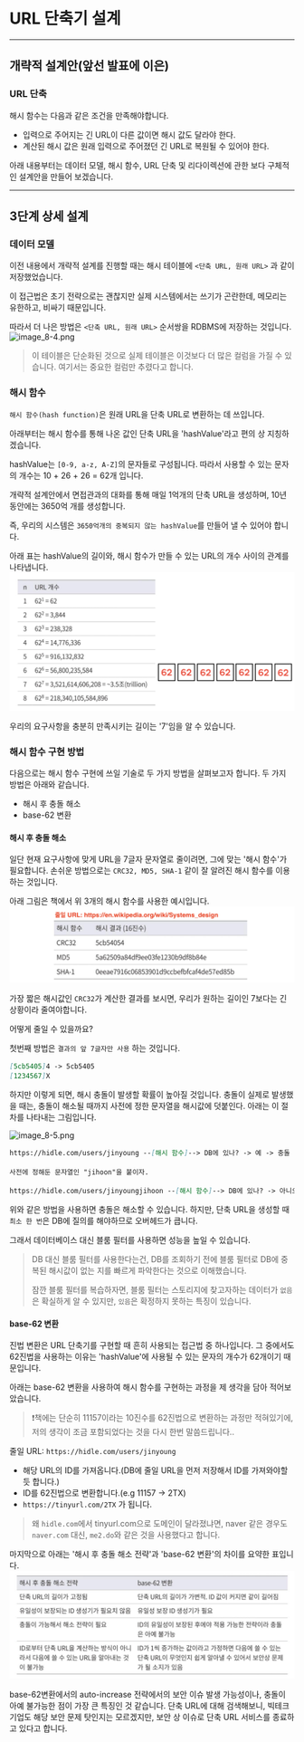 # URL 단축기 설계

---

## 개략적 설계안(앞선 발표에 이은)
### URL 단축
해시 함수는 다음과 같은 조건을 만족해야합니다.
- 입력으로 주어지는 긴 URL이 다른 값이면 해시 값도 달라야 한다.
- 계산된 해시 값은 원래 입력으로 주어졌던 긴 URL로 복원될 수 있어야 한다.

아래 내용부터는 데이터 모델, 해시 함수, URL 단축 및 리다이렉션에 관한 보다 구체적인 설계안을 만들어 보겠습니다.

---
## 3단계 상세 설계
### 데이터 모델
이전 내용에서 개략적 설계를 진행할 때는 해시 테이블에 `<단축 URL, 원래 URL>` 과 같이 저장했었습니다.

이 접근법은 초기 전략으로는 괜찮지만 실제 시스템에서는 쓰기가 곤란한데, 메모리는 유한하고, 비싸기 때문입니다.

따라서 더 나은 방법은 `<단축 URL, 원래 URL>` 순서쌍을 RDBMS에 저장하는 것입니다.
![image_8-4.png](image%2Fimage_8-4.png)
> 이 테이블은 단순화된 것으로 실제 테이블은 이것보다 더 많은 컬럼을 가질 수 있습니다. 여기서는 중요한 컬럼만 추렸다고 합니다.

### 해시 함수
`해시 함수(hash function)`은 원래 URL을 단축 URL로 변환하는 데 쓰입니다.

아래부터는 해시 함수를 통해 나온 값인 단축 URL을 'hashValue'라고 편의 상 지칭하겠습니다.

hashValue는 `[0-9, a-z, A-Z]`의 문자들로 구성됩니다. 따라서 사용할 수 있는 문자의 개수는 10 + 26 + 26 = 62개 입니다.

개략적 설계안에서 면접관과의 대화를 통해 매일 1억개의 단축 URL을 생성하며, 10년 동안에는 3650억 개를 생성합니다.

즉, 우리의 시스템은 `3650억개의 중복되지 않는 hashValue`를 만들어 낼 수 있어야 합니다.

아래 표는 hashValue의 길이와, 해시 함수가 만들 수 있는 URL의 개수 사이의 관계를 나타냅니다.
![image_표_8-1.png](image%2Fimage_%ED%91%9C_8-1.png)

우리의 요구사항을 충분히 만족시키는 길이는 '7'임을 알 수 있습니다.

### 해시 함수 구현 방법
다음으로는 해시 함수 구현에 쓰일 기술로 두 가지 방법을 살펴보고자 합니다. 두 가지 방법은 아래와 같습니다.
- 해시 후 충돌 해소
- base-62 변환

#### 해시 후 충돌 해소
일단 현재 요구사항에 맞게 URL을 7글자 문자열로 줄이려면, 그에 맞는 '해시 함수'가 필요합니다. 손쉬운 방법으로는 `CRC32, MD5, SHA-1` 같이 잘 알려진 해시 함수를 이용하는 것입니다.

아래 그림은 책에서 위 3개의 해시 함수를 사용한 예시입니다.
![image_표_8-2.png](image%2Fimage_%ED%91%9C_8-2.png)

가장 짧은 해시값인 `CRC32`가 계산한 결과를 보시면, 우리가 원하는 길이인 7보다는 긴 상황이라 줄여야합니다.

어떻게 줄일 수 있을까요?

첫번째 방법은 `결과의 앞 7글자만 사용` 하는 것입니다.
```markdown
[5cb5405]4 -> 5cb5405
[1234567]X
```

하지만 이렇게 되면, 해시 충돌이 발생할 확률이 높아질 것입니다. 충돌이 실제로 발생했을 때는, 충돌이 해소될 때까지 사전에 정한 문자열을 해시값에 덧붙인다.
아래는 이 절차를 나타내는 그림입니다.

![image_8-5.png](image%2Fimage_8-5.png)
```markdown
https://hidle.com/users/jinyoung --[해시 함수]--> DB에 있나? -> 예 -> 충돌 발생!

사전에 정해둔 문자열인 "jihoon"을 붙이자.

https://hidle.com/users/jinyoungjihoon --[해시 함수]--> DB에 있나? -> 아니오 -> 저장 후 종료
```

위와 같은 방법을 사용하면 충돌은 해소할 수 있습니다. 하지만, 단축 URL을 생성할 때 `최소 한 번`은 DB에 질의를 해야하므로 오버헤드가 큽니다.

그래서 데이터베이스 대신 블룸 필터를 사용하면 성능을 높일 수 있습니다.
> DB 대신 블룸 필터를 사용한다는건, DB를 조회하기 전에 블룸 필터로 DB에 중복된 해시값이 없는 지를 빠르게 파악한다는 것으로 이해했습니다.
> 
> 잠깐 블룸 필터를 복습하자면, 블룸 필터는 스토리지에 찾고자하는 데이터가 `없음`은 확실하게 알 수 있지만, `있음`은 확정하지 못하는 특징이 있습니다.

#### base-62 변환
진법 변환은 URL 단축기를 구현할 때 흔히 사용되는 접근법 중 하나입니다. 그 중에서도 62진법을 사용하는 이유는 'hashValue'에 사용될 수 있는 문자의 개수가 62개이기 때문입니다.

아래는 base-62 변환을 사용하여 해시 함수를 구현하는 과정을 제 생각을 담아 적어보았습니다.
> ❗️책에는 단순히 11157이라는 10진수를 62진법으로 변환하는 과정만 적혀있기에, 저의 생각이 조금 포함되었다는 것을 다시 한번 말씀드립니다..

줄일 URL: `https://hidle.com/users/jinyoung`
- 해당 URL의 ID를 가져옵니다.(DB에 줄일 URL을 먼저 저장해서 ID를 가져와야할 듯 합니다.)
- ID를 62진법으로 변환합니다.(e.g 11157 -> 2TX)
- `https://tinyurl.com/2TX` 가 됩니다.

> 왜 `hidle.com`에서 tinyurl.com으로 도메인이 달라졌냐면, naver 같은 경우도 `naver.com` 대신, `me2.do`와 같은 것을 사용했다고 합니다.

마지막으로 아래는 '해시 후 충돌 해소 전략'과 'base-62 변환'의 차이를 요약한 표입니다.
![image_표_8-3.png](image%2Fimage_%ED%91%9C_8-3.png)

base-62변환에서의 auto-increase 전략에서의 보안 이슈 발생 가능성이나, 충돌이 아예 불가능한 점이 가장 큰 특징인 것 같습니다.
단축 URL에 대해 검색해보니, 빅테크 기업도 해당 보안 문제 탓인지는 모르겠지만, 보안 상 이슈로 단축 URL 서비스를 종료하고 있다고 합니다.



